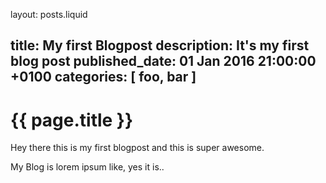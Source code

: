 layout: posts.liquid

title:   My first Blogpost
description: It's my first blog post
published_date:    01 Jan 2016 21:00:00 +0100
categories: [ foo, bar ]
---
# {{ page.title }}

Hey there this is my first blogpost and this is super awesome.

My Blog is lorem ipsum like, yes it is..
